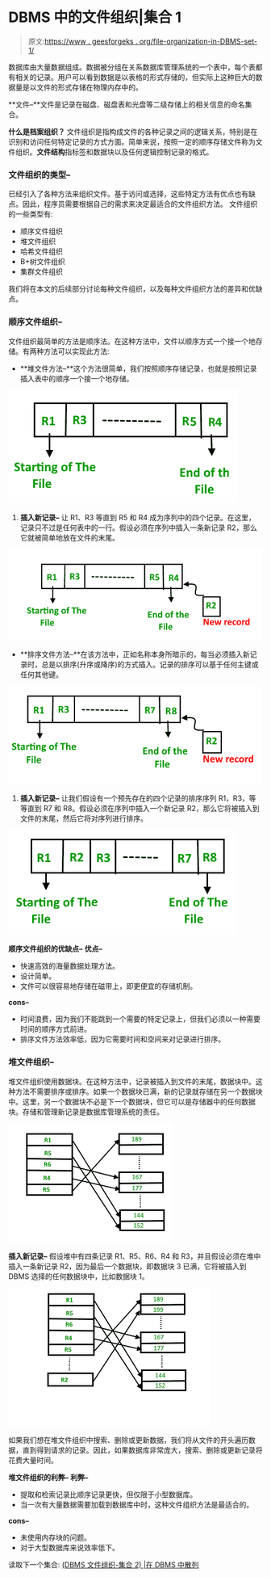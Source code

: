 # DBMS 中的文件组织|集合 1

> 原文:[https://www . geesforgeks . org/file-organization-in-DBMS-set-1/](https://www.geeksforgeeks.org/file-organization-in-dbms-set-1/)

数据库由大量数据组成。数据被分组在关系数据库管理系统的一个表中，每个表都有相关的记录。用户可以看到数据是以表格的形式存储的，但实际上这种巨大的数据量是以文件的形式存储在物理内存中的。

**文件–**文件是记录在磁盘、磁盘表和光盘等二级存储上的相关信息的命名集合。

**什么是档案组织？**
文件组织是指构成文件的各种记录之间的逻辑关系，特别是在识别和访问任何特定记录的方式方面。简单来说，按照一定的顺序存储文件称为文件组织。**文件结构**指标签和数据块以及任何逻辑控制记录的格式。

### 文件组织的类型–

已经引入了各种方法来组织文件。基于访问或选择，这些特定方法有优点也有缺点。因此，程序员需要根据自己的需求来决定最适合的文件组织方法。
文件组织的一些类型有:

*   顺序文件组织
*   堆文件组织
*   哈希文件组织
*   B+树文件组织
*   集群文件组织

我们将在本文的后续部分讨论每种文件组织，以及每种文件组织方法的差异和优缺点。

### 顺序文件组织–

文件组织最简单的方法是顺序法。在这种方法中，文件以顺序方式一个接一个地存储。有两种方法可以实现此方法:

*   **堆文件方法–**这个方法很简单，我们按照顺序存储记录，也就是按照记录插入表中的顺序一个接一个地存储。

![](img/39f4fa055810d41e07777370526fe315.png)

1.  **插入新记录–**
    让 R1、R3 等直到 R5 和 R4 成为序列中的四个记录。在这里，记录只不过是任何表中的一行。假设必须在序列中插入一条新记录 R2，那么它就被简单地放在文件的末尾。

![](img/95a374e89ba91f1dc6017a0365d3fe09.png)

*   **排序文件方法–**在该方法中，正如名称本身所暗示的，每当必须插入新记录时，总是以排序(升序或降序)的方式插入。记录的排序可以基于任何主键或任何其他键。

![](img/e5ae2f7cb71c86bb5d6d67e0cb083e99.png)

1.  **插入新记录–**
    让我们假设有一个预先存在的四个记录的排序序列 R1，R3，等等直到 R7 和 R8。假设必须在序列中插入一个新记录 R2，那么它将被插入到文件的末尾，然后它将对序列进行排序。

![](img/d29e6a97342615480acb43e1d77bb803.png)

**顺序文件组织的优缺点–**
**优点–**

*   快速高效的海量数据处理方法。
*   设计简单。
*   文件可以很容易地存储在磁带上，即更便宜的存储机制。

**cons–**

*   时间浪费，因为我们不能跳到一个需要的特定记录上，但我们必须以一种需要时间的顺序方式前进。
*   排序文件方法效率低，因为它需要时间和空间来对记录进行排序。

### 堆文件组织–

堆文件组织使用数据块。在这种方法中，记录被插入到文件的末尾，数据块中。这种方法不需要排序或排序。如果一个数据块已满，新的记录就存储在另一个数据块中。这里，另一个数据块不必是下一个数据块，但它可以是存储器中的任何数据块。存储和管理新记录是数据库管理系统的责任。

![](img/83d8732413cf34a4b5cfb160661db974.png)

**插入新记录–**
假设堆中有四条记录 R1、R5、R6、R4 和 R3，并且假设必须在堆中插入一条新记录 R2，因为最后一个数据块，即数据块 3 已满，它将被插入到 DBMS 选择的任何数据块中，比如数据块 1。

![](img/d5ab245ccc45ab558f33e0a39a26dcc9.png)

如果我们想在堆文件组织中搜索、删除或更新数据，我们将从文件的开头遍历数据，直到得到请求的记录。因此，如果数据库非常庞大，搜索、删除或更新记录将花费大量时间。

**堆文件组织的利弊–**
**利弊–**

*   提取和检索记录比顺序记录更快，但仅限于小型数据库。
*   当一次有大量数据需要加载到数据库中时，这种文件组织方法是最适合的。

**cons–**

*   未使用内存块的问题。
*   对于大型数据库来说效率低下。

读取下一个集合: [(DBMS 文件组织-集合 2) |在 DBMS 中散列](https://www.geeksforgeeks.org/hashing-in-dbms/)